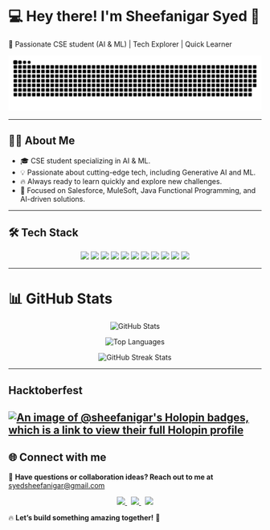 # 💻 Hey there! I'm Sheefanigar Syed 👋  

🚀 Passionate CSE student (AI & ML) | Tech Explorer | Quick Learner

<p align="center">
  <img src="https://github.com/SHEEFANIGAR/SHEEFANIGAR/blob/main/grid-snake.svg" alt="snake animation"/>
</p>

---

## 👩‍💻 About Me  
- 🎓 CSE student specializing in AI & ML.
- 💡 Passionate about cutting-edge tech, including Generative AI and ML.  
- 🔥 Always ready to learn quickly and explore new challenges.
- 🎯 Focused on Salesforce, MuleSoft, Java Functional Programming, and AI-driven solutions.  

---

## 🛠️ Tech Stack
<p align="center">
  <img src="https://img.shields.io/badge/Python-3670A0?style=for-the-badge&logo=python&logoColor=white" />
  <img src="https://img.shields.io/badge/Java-F7DF1E?style=for-the-badge&logo=java&logoColor=black" />
  <img src="https://img.shields.io/badge/C-00599C?style=for-the-badge&logo=c&logoColor=white" />
  <img src="https://img.shields.io/badge/HTML5-E34F26?style=for-the-badge&logo=html5&logoColor=white" />
  <img src="https://img.shields.io/badge/CSS3-1572B6?style=for-the-badge&logo=css3&logoColor=white" />
  <img src="https://img.shields.io/badge/JavaScript-F7DF1E?style=for-the-badge&logo=javascript&logoColor=black" />
  <img src="https://img.shields.io/badge/React-61DAFB?style=for-the-badge&logo=react&logoColor=black" />
  <img src="https://img.shields.io/badge/TensorFlow-FF6F00?style=for-the-badge&logo=tensorflow&logoColor=white" />
  <img src="https://img.shields.io/badge/PyTorch-EE4C2C?style=for-the-badge&logo=pytorch&logoColor=white" />
  <img src="https://img.shields.io/badge/Visual_Studio-5C2D91?style=for-the-badge&logo=visual-studio&logoColor=white" />
  <img src="https://img.shields.io/badge/MySQL-4479A1?style=for-the-badge&logo=mysql&logoColor=white" />
</p>
</p>

---

# 📊 GitHub Stats

<p align="center">
  <img src="https://github-readme-stats.vercel.app/api?username=SHEEFANIGAR&show_icons=true&theme=radical" alt="GitHub Stats" />
</p>

<p align="center">
  <img src="https://github-readme-stats.vercel.app/api/top-langs/?username=SHEEFANIGAR&layout=compact&theme=radical" alt="Top Languages" />
</p>

<p align="center">
  <img src="https://github-readme-streak-stats.herokuapp.com/?user=SHEEFANIGAR&theme=radical" alt="GitHub Streak Stats" />
</p>

---
## Hacktoberfest
[![An image of @sheefanigar's Holopin badges, which is a link to view their full Holopin profile](https://holopin.me/sheefanigar)](https://holopin.io/@sheefanigar)
---

## 🌐 Connect with me
📩 **Have questions or collaboration ideas? Reach out to me at** [syedsheefanigar@gmail.com](mailto:syedsheefanigar@gmail.com)

<p align="center">
  <a href="https://www.linkedin.com/in/sheefanigar/" target="_blank">
    <img src="https://img.shields.io/badge/LinkedIn-Connect-blue?style=for-the-badge&logo=linkedin"/>
  </a>
  &nbsp;
  <a href="https://x.com/MysticNigar" target="_blank">
    <img src="https://img.shields.io/badge/Twitter-Follow-black?style=for-the-badge&logo=x"/>
  </a>
  &nbsp;
  <a href="https://in.pinterest.com/sheefacharms/_profile/" target="_blank">
    <img src="https://img.shields.io/badge/Pinterest-Follow-red?style=for-the-badge&logo=pinterest"/>
  </a>
</p>

🔥 **Let’s build something amazing together!** 🚀  
